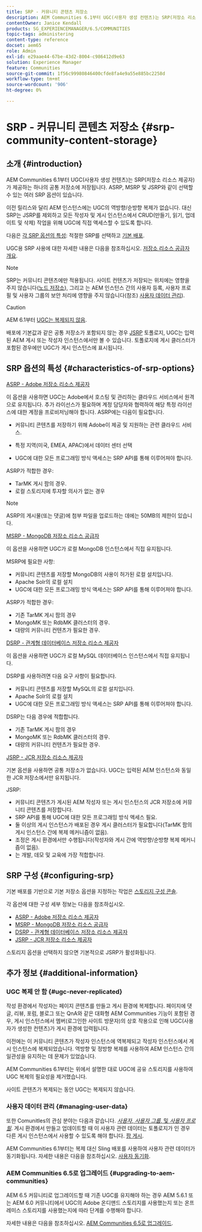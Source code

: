 ```yaml
---
title: SRP - 커뮤니티 콘텐츠 저장소
description: AEM Communities 6.1부터 UGC(사용자 생성 컨텐츠)는 SRP(저장소 리소스 제공자)가 제공하는 하나의 공통 저장소에 저장됩니다
contentOwner: Janice Kendall
products: SG_EXPERIENCEMANAGER/6.5/COMMUNITIES
topic-tags: administering
content-type: reference
docset: aem65
role: Admin
exl-id: e29aae44-67be-43d2-8004-c986412d9e63
solution: Experience Manager
feature: Communities
source-git-commit: 1f56c99980846400cfde8fa4e9a55e885bc2258d
workflow-type: tm+mt
source-wordcount: '906'
ht-degree: 0%

---
```


# SRP - 커뮤니티 콘텐츠 저장소 {#srp-community-content-storage}

## 소개 {#introduction}

AEM Communities 6.1부터 UGC(사용자 생성 컨텐츠)는 SRP(저장소 리소스 제공자)가 제공하는 하나의 공통 저장소에 저장됩니다. ASRP, MSRP 및 JSRP와 같이 선택할 수 있는 여러 SRP 옵션이 있습니다.

이전 릴리스와 달리 AEM 인스턴스에는 UGC의 역방향/순방향 복제가 없습니다. 대신 SRP는 JSRP를 제외하고 모든 작성자 및 게시 인스턴스에서 CRUD(만들기, 읽기, 업데이트 및 삭제) 작업을 위해 UGC에 직접 액세스할 수 있도록 합니다.

다음은 [각 SRP 옵션의 특성](#characteristics-of-srp-options): 적절한 SRP를 선택하고 [기본 배포](/help/communities/topologies.md).

UGC용 SRP 사용에 대한 자세한 내용은 다음을 참조하십시오. [저장소 리소스 공급자 개요](/help/communities/srp.md).

>[!NOTE]
>
>SRP는 커뮤니티 콘텐츠에만 적용됩니다. 사이트 컨텐츠가 저장되는 위치에는 영향을 주지 않습니다([노드 저장소](/help/sites-deploying/data-store-config.md)), 그리고 는 AEM 인스턴스 간의 사용자 등록, 사용자 프로필 및 사용자 그룹의 보안 처리에 영향을 주지 않습니다(참조) [사용자 데이터 관리](#managing-user-data)).

>[!CAUTION]
>
>AEM 6.1부터 [UGC는 복제되지 않음](#ugc-never-replicated).
>
>배포에 기본값과 같은 공통 저장소가 포함되지 않는 경우 [JSRP](/help/communities/topologies.md#jsrp) 토폴로지, UGC는 입력된 AEM 게시 또는 작성자 인스턴스에서만 볼 수 있습니다. 토폴로지에 게시 클러스터가 포함된 경우에만 UGC가 게시 인스턴스에 표시됩니다.

## SRP 옵션의 특성 {#characteristics-of-srp-options}

[ASRP - Adobe 저장소 리소스 제공자](/help/communities/asrp.md)

이 옵션을 사용하면 UGC는 Adobe에서 호스팅 및 관리하는 클라우드 서비스에서 원격으로 유지됩니다. 추가 라이선스가 필요하며 계정 담당자와 협력하여 해당 특정 라이선스에 대한 계정을 프로비저닝해야 합니다. ASRP에는 다음이 필요합니다.

* 커뮤니티 콘텐츠를 저장하기 위해 Adobe이 제공 및 지원하는 관련 클라우드 서비스.
* 특정 지역(미국, EMEA, APAC)에서 데이터 센터 선택

* UGC에 대한 모든 프로그래밍 방식 액세스는 SRP API를 통해 이루어져야 합니다.

ASRP가 적합한 경우:

* TarMK 게시 팜의 경우.
* 로컬 스토리지에 투자할 의사가 없는 경우

>[!NOTE]
>
>ASRP의 게시물(또는 댓글)에 첨부 파일을 업로드하는 데에는 50MB의 제한이 있습니다.

[MSRP - MongoDB 저장소 리소스 공급자](/help/communities/msrp.md)

이 옵션을 사용하면 UGC가 로컬 MongoDB 인스턴스에서 직접 유지됩니다.

MSRP에 필요한 사항:

* 커뮤니티 콘텐츠를 저장할 MongoDB의 사용이 허가된 로컬 설치입니다.
* Apache Solr의 로컬 설치
* UGC에 대한 모든 프로그래밍 방식 액세스는 SRP API를 통해 이루어져야 합니다.

ASRP가 적합한 경우:

* 기존 TarMK 게시 팜의 경우
* MongoMK 또는 RdbMK 클러스터의 경우.
* 대량의 커뮤니티 컨텐츠가 필요한 경우.

[DSRP - 관계형 데이터베이스 저장소 리소스 제공자](/help/communities/dsrp.md)

이 옵션을 사용하면 UGC가 로컬 MySQL 데이터베이스 인스턴스에서 직접 유지됩니다.

DSRP를 사용하려면 다음 요구 사항이 필요합니다.

* 커뮤니티 콘텐츠를 저장할 MySQL의 로컬 설치입니다.
* Apache Solr의 로컬 설치
* UGC에 대한 모든 프로그래밍 방식 액세스는 SRP API를 통해 이루어져야 합니다.

DSRP는 다음 경우에 적합합니다.

* 기존 TarMK 게시 팜의 경우
* MongoMK 또는 RdbMK 클러스터의 경우.
* 대량의 커뮤니티 컨텐츠가 필요한 경우.

[JSRP - JCR 저장소 리소스 제공자](/help/communities/jsrp.md)

기본 옵션을 사용하면 공통 저장소가 없습니다. UGC는 입력된 AEM 인스턴스와 동일한 JCR 저장소에서만 유지됩니다.

JSRP:

* 커뮤니티 콘텐츠가 게시된 AEM 작성자 또는 게시 인스턴스의 JCR 저장소에 커뮤니티 콘텐츠를 저장합니다.
* SRP API를 통해 UGC에 대한 모든 프로그래밍 방식 액세스 필요.
* 둘 이상의 게시 인스턴스가 배포된 경우 게시 클러스터가 필요합니다(TarMK 팜의 게시 인스턴스 간에 복제 메커니즘이 없음).
* 조정은 게시 환경에서만 수행됩니다(작성자와 게시 간에 역방향/순방향 복제 메커니즘이 없음).
* 는 개발, 데모 및 교육에 가장 적합합니다.

## SRP 구성 {#configuring-srp}

기본 배포를 기반으로 기본 저장소 옵션을 지정하는 작업은 [스토리지 구성 콘솔](/help/communities/srp-config.md).

각 옵션에 대한 구성 세부 정보는 다음을 참조하십시오.

* [ASRP - Adobe 저장소 리소스 제공자](/help/communities/asrp.md)
* [MSRP - MongoDB 저장소 리소스 공급자](/help/communities/msrp.md)
* [DSRP - 관계형 데이터베이스 저장소 리소스 제공자](/help/communities/dsrp.md)
* [JSRP - JCR 저장소 리소스 제공자](/help/communities/jsrp.md)

스토리지 옵션을 선택하지 않으면 기본적으로 JSRP가 활성화됩니다.

## 추가 정보 {#additional-information}

### UGC 복제 안 함 {#ugc-never-replicated}

작성 환경에서 작성자는 페이지 콘텐츠를 만들고 게시 환경에 복제합니다. 페이지에 댓글, 리뷰, 포럼, 블로그 또는 QnA와 같은 대화형 AEM Communities 기능이 포함된 경우, 게시 인스턴스에서 멤버(로그인한 사이트 방문자)의 상호 작용으로 인해 UGC(사용자가 생성한 컨텐츠)가 게시 환경에 입력됩니다.

이전에는 이 커뮤니티 콘텐츠가 작성자 인스턴스에 역복제되고 작성자 인스턴스에서 게시 인스턴스에 복제되었습니다. 역방향 및 정방향 복제를 사용하여 AEM 인스턴스 간의 일관성을 유지하는 데 문제가 있었습니다.

AEM Communities 6.1부터는 위에서 설명한 대로 UGC에 공유 스토리지를 사용하여 UGC 복제의 필요성을 제거했습니다.

사이트 콘텐츠가 복제되는 동안 UGC는 복제되지 않습니다.

### 사용자 데이터 관리 {#managing-user-data}

또한 ComunitIes의 관심 분야는 다음과 같습니다. [*사용자*, *사용자 그룹*, 및 *사용자 프로필*](/help/communities/users.md). 게시 환경에서 만들고 업데이트할 때 이 사용자 관련 데이터는 토폴로지가 인 경우 다른 게시 인스턴스에서 사용할 수 있도록 해야 합니다. [팜 게시](/help/sites-deploying/recommended-deploys.md#tarmk-farm).

AEM Communities 6.1부터는 복제 대신 Sling 배포를 사용하여 사용자 관련 데이터가 동기화됩니다. 자세한 내용은 다음을 참조하십시오. [사용자 동기화](/help/communities/sync.md).

### AEM Communities 6.5로 업그레이드 {#upgrading-to-aem-communities}

AEM 6.5 커뮤니티로 업그레이드할 때 기존 UGC를 유지해야 하는 경우 AEM 5.6.1 또는 AEM 6.0 커뮤니티에서 UGC의 Adobe 온디맨드 스토리지를 사용했는지 또는 온프레미스 스토리지를 사용했는지에 따라 단계를 수행해야 합니다.

자세한 내용은 다음을 참조하십시오. [AEM Communities 6.5로 업그레이드](/help/communities/upgrade.md).
